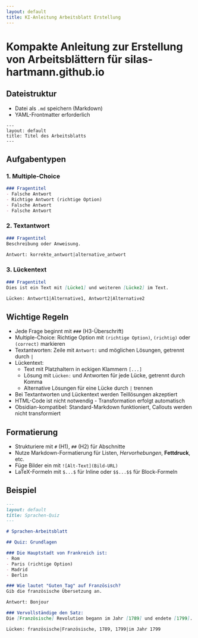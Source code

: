 ```yaml
---
layout: default
title: KI-Anleitung Arbeitsblatt Erstellung
---
```


# Kompakte Anleitung zur Erstellung von Arbeitsblättern für silas-hartmann.github.io

## Dateistruktur
- Datei als `.md` speichern (Markdown)
- YAML-Frontmatter erforderlich
```
---
layout: default
title: Titel des Arbeitsblatts
---
```

## Aufgabentypen

### 1. Multiple-Choice
```markdown
### Fragentitel
- Falsche Antwort
- Richtige Antwort (richtige Option)
- Falsche Antwort
- Falsche Antwort
```

### 2. Textantwort
```markdown
### Fragentitel
Beschreibung oder Anweisung.

Antwort: korrekte_antwort|alternative_antwort
```

### 3. Lückentext
```markdown
### Fragentitel
Dies ist ein Text mit [Lücke1] und weiteren [Lücke2] im Text.

Lücken: Antwort1|Alternative1, Antwort2|Alternative2
```

## Wichtige Regeln
- Jede Frage beginnt mit `###` (H3-Überschrift)
- Multiple-Choice: Richtige Option mit `(richtige Option)`, `(richtig)` oder `(correct)` markieren
- Textantworten: Zeile mit `Antwort:` und möglichen Lösungen, getrennt durch `|`
- Lückentext: 
  - Text mit Platzhaltern in eckigen Klammern `[...]` 
  - Lösung mit `Lücken:` und Antworten für jede Lücke, getrennt durch Komma
  - Alternative Lösungen für eine Lücke durch `|` trennen
- Bei Textantworten und Lückentext werden Teillösungen akzeptiert
- HTML-Code ist nicht notwendig - Transformation erfolgt automatisch
- Obsidian-kompatibel: Standard-Markdown funktioniert, Callouts werden nicht transformiert

## Formatierung
- Strukturiere mit `#` (H1), `##` (H2) für Abschnitte
- Nutze Markdown-Formatierung für Listen, *Hervorhebungen*, **Fettdruck**, etc.
- Füge Bilder ein mit `![Alt-Text](Bild-URL)`
- LaTeX-Formeln mit `$...$` für Inline oder `$$...$$` für Block-Formeln

## Beispiel
```markdown
---
layout: default
title: Sprachen-Quiz
---

# Sprachen-Arbeitsblatt

## Quiz: Grundlagen

### Die Hauptstadt von Frankreich ist:
- Rom
- Paris (richtige Option)
- Madrid
- Berlin

### Wie lautet "Guten Tag" auf Französisch?
Gib die französische Übersetzung an.

Antwort: Bonjour

### Vervollständige den Satz:
Die [Französische] Revolution begann im Jahr [1789] und endete [1799].

Lücken: französische|Französische, 1789, 1799|im Jahr 1799
```